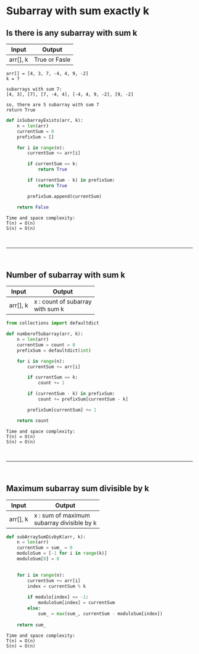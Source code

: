 # Subarray with sum exactly k

## Is there is any subarray with sum k

| Input | Output |
| --- | --- |
| arr[], k | True or Fasle|

```
arr[] = [4, 3, 7, -4, 4, 9, -2]
k = 7

subarrays with sum 7:
[4, 3], [7], [7, -4, 4], [-4, 4, 9, -2], [9, -2]

so, there are 5 subarray with sum 7
return True
```

```python
def isSubarrayExists(arr, k):
    n = len(arr)
    currentSum = 0
    prefixSum = []

    for i in range(n):
        currentSum += arr[i]

        if currentSum == k:
            return True

        if (currentSum - k) in prefixSum:
            return True

        prefixSum.append(currentSum)

    return False
```
```
Time and space complexity:
T(n) = O(n)
S(n) = O(n)
```
<br>

---

<br>

## Number of subarray with sum k

| Input | Output |
| --- | --- |
| arr[], k | x : count of subarray<br>with sum k 

```python
from collections import defaultdict

def numberofSubarray(arr, k):
    n = len(arr)
    currentSum = count = 0
    prefixSum = defaultdict(int)

    for i in range(n):
        currentSum += arr[i]

        if currentSum == k:
            count += 1

        if (currentSum - k) in prefixSum:
            count += prefixSum[currentSum - k]

        prefixSum[currentSum] += 1

    return count

```

```
Time and space complexity:
T(n) = O(n)
S(n) = O(n)
```

<br>

---

<br>

## Maximum subarray sum divisible by k

| Input | Output |
| --- | --- |
| arr[], k | x : sum of maximum <br>subarray divisible by k 

```python
def subArraySumDivbyK(arr, k):
    n = len(arr)
    currentSum = sum_ = 0
    moduloSum = [-1 for i in range(k)]
    moduloSum[0] = 0
    

    for i in range(n):
        currentSum += arr[i]
        index = currentSum % k
        
        if modulo[index] == -1:
            moduloSum[index] = currentSum
        else:
            sum_ = max(sum_, currentSum - moduloSum[index]) 
    
    return sum_
```
```
Time and space complexity:
T(n) = O(n)
S(n) = O(n)
```
